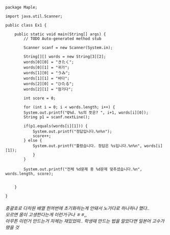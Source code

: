```jave
package Maple;

import java.util.Scanner;

public class Ex1 {

	public static void main(String[] args) {
		// TODO Auto-generated method stub
		
		Scanner scanf = new Scanner(System.in);
		
		String[][] words = new String[3][2];
		words[0][0] = "きたく";
		words[0][1] = "귀가";
		words[1][0] = "うみ";
		words[1][1] = "바다";
		words[2][0] = "ひたる";
		words[2][1] = "잠기다";
		
		int score = 0;
		
		for (int i = 0; i < words.length; i++) {
		System.out.printf("Q%d. %s의 뜻은? ", i+1, words[i][0]);
		String p1 = scanf.nextLine();
		
		if(p1.equals(words[i][1])) {
			System.out.printf("정답입니다.%n%n");
			score++;
		} else {
			System.out.printf("틀렸습니다. 정답은 %s입니다.%n%n", words[i][1]);
			}	
		}
		
		System.out.printf("전체 %d문제 중 %d문제 맞추셨습니다.%n", words.length, score);
		

	}

}	
```

<h6> 중괄호로 다차원 배열 한꺼번에 초기화하는게 안돼서 노가다로 하나하나 했다..<br>
모르면 몸이 고생한다는게 이런거구나 ㅎㅎ,,<br>
아무튼 이런거 만드는거 자체는 재밌었따.. 학생때 만드는 법을 알았다면 일본어 고수가 됐을 것</h6>
